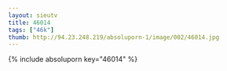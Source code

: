 ```yaml
--- 
layout: sieutv
title: 46014
tags: ["46k"]
thumb: http://94.23.248.219/absoluporn-1/image/002/46014.jpg
---
```

{% include absoluporn key="46014" %} 
